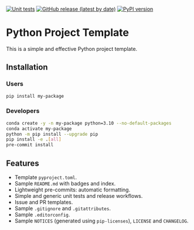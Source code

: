 [![Unit tests](https://github.com/jriverosesma/my-package/actions/workflows/unit_tests.yaml/badge.svg)](https://github.com/jriverosesma/my-package/actions/workflows/unit_tests.yaml)
[![GitHub release (latest by date)](https://img.shields.io/github/v/release/jriverosesma/my-package?include_prereleases&label=latest%20release&color=blue)](https://github.com/jriverosesma/my-package/releases)
[![PyPI version](https://img.shields.io/pypi/v/my-package.svg?color=blue)](https://pypi.org/project/my-package/)

# Python Project Template
This is a simple and effective Python project template.

## Installation

### Users

```bash
pip install my-package
```

### Developers

```bash
conda create -y -n my-package python=3.10 --no-default-packages
conda activate my-package
python -m pip install --upgrade pip
pip install -e .[all]
pre-commit install
```

## Features
- Template `pyproject.toml`.
- Sample `README.md` with badges and index.
- Lightweight pre-commits: automatic formatting.
- Simple and generic unit tests and release workflows.
- Issue and PR templates.
- Sample `.gitignore` and `.gitattributes`.
- Sample `.editorconfig`.
- Sample `NOTICES` (generated using `pip-licenses`), `LICENSE` and `CHANGELOG`.
